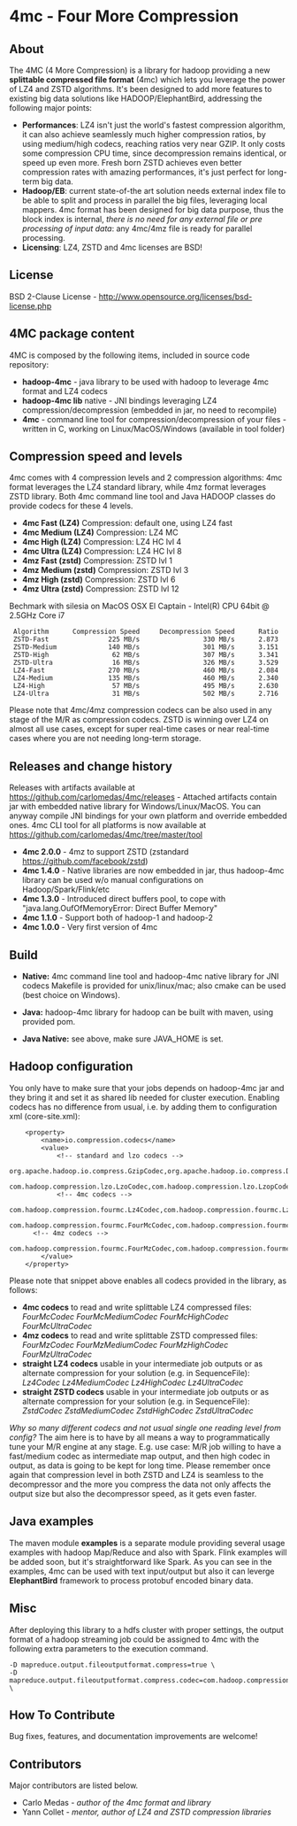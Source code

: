 # 4mc - Four More Compression

## About

The 4MC (4 More Compression) is a library for hadoop providing a new **splittable compressed file format** (4mc) which lets you leverage the power of LZ4 and ZSTD algorithms. It's been designed to add more features to existing big data solutions like HADOOP/ElephantBird, addressing the following major points:
* **Performances**: LZ4 isn't just the world's fastest compression algorithm, it can also achieve seamlessly much higher compression ratios, by using medium/high codecs, reaching ratios very near GZIP. It only costs some compression CPU time, since decompression remains identical, or speed up even more. Fresh born ZSTD achieves even
better compression rates with amazing performances, it's just perfect for long-term big data.
* **Hadoop/EB**: current state-of-the art solution needs external index file to be able to split and process in parallel the big files, leveraging local mappers. 4mc format has been designed for big data purpose, thus the block index is internal, *there is no need for any external file or pre processing of input data*: any 4mc/4mz file is ready for parallel processing.
* **Licensing**: LZ4, ZSTD and 4mc licenses are BSD!

## License

BSD 2-Clause License - http://www.opensource.org/licenses/bsd-license.php

## 4MC package content

4MC is composed by the following items, included in source code repository:
* **hadoop-4mc** - java library to be used with hadoop to leverage 4mc format and LZ4 codecs
* **hadoop-4mc lib** native - JNI bindings leveraging LZ4 compression/decompression (embedded in jar, no need to recompile)
* **4mc** - command line tool for compression/decompression of your files - written in C, working on Linux/MacOS/Windows (available in tool folder)

## Compression speed and levels

4mc comes with 4 compression levels and 2 compression algorithms: 4mc format leverages the LZ4 standard library, while 4mz format leverages ZSTD library. Both 4mc command line tool and Java HADOOP classes do provide codecs for these 4 levels.
* **4mc Fast (LZ4)** Compression: default one, using LZ4 fast
* **4mc Medium (LZ4)** Compression: LZ4 MC
* **4mc High (LZ4)** Compression: LZ4 HC lvl 4
* **4mc Ultra (LZ4)** Compression: LZ4 HC lvl 8
* **4mz Fast (zstd)** Compression: ZSTD lvl 1
* **4mz Medium (zstd)** Compression: ZSTD lvl 3
* **4mz High (zstd)** Compression: ZSTD lvl 6
* **4mz Ultra (zstd)** Compression: ZSTD lvl 12

Bechmark with silesia on MacOS OSX El Captain - Intel(R) CPU 64bit @ 2.5GHz Core i7
```
 Algorithm      Compression Speed     Decompression Speed      Ratio
 ZSTD-Fast               225 MB/s                330 MB/s      2.873
 ZSTD-Medium             140 MB/s                301 MB/s      3.151
 ZSTD-High                62 MB/s                307 MB/s      3.341
 ZSTD-Ultra               16 MB/s                326 MB/s      3.529
 LZ4-Fast                270 MB/s                460 MB/s      2.084
 LZ4-Medium              135 MB/s                460 MB/s      2.340
 LZ4-High                 57 MB/s                495 MB/s      2.630
 LZ4-Ultra                31 MB/s                502 MB/s      2.716
```
Please note that 4mc/4mz compression codecs can be also used in any stage of the M/R as compression codecs.
ZSTD is winning over LZ4 on almost all use cases, except for super real-time cases or near real-time cases where
you are not needing long-term storage.


## Releases and change history
Releases with artifacts available at https://github.com/carlomedas/4mc/releases - Attached artifacts contain jar with embedded native library for Windows/Linux/MacOS. You can anyway compile JNI bindings for your own platform and override embedded ones.
4mc CLI tool for all platforms is now available at https://github.com/carlomedas/4mc/tree/master/tool
* **4mc 2.0.0** - 4mz to support ZSTD (zstandard https://github.com/facebook/zstd)
* **4mc 1.4.0** - Native libraries are now embedded in jar, thus hadoop-4mc library can be used w/o manual configurations on Hadoop/Spark/Flink/etc
* **4mc 1.3.0** - Introduced direct buffers pool, to cope with "java.lang.OufOfMemoryError: Direct Buffer Memory"
* **4mc 1.1.0** - Support both of hadoop-1 and hadoop-2
* **4mc 1.0.0** - Very first version of 4mc

## Build

* **Native:** 4mc command line tool and hadoop-4mc native library for JNI codecs
  Makefile is provided for unix/linux/mac; also cmake can be used (best choice on Windows).

* **Java:** hadoop-4mc library for hadoop can be built with maven, using provided pom.
* **Java Native:** see above, make sure JAVA_HOME is set.

## Hadoop configuration

You only have to make sure that your jobs depends on hadoop-4mc jar and they bring it and set it as shared lib needed for cluster execution.
Enabling codecs has no difference from usual, i.e. by adding them to configuration xml (core-site.xml):
```
	<property>
        <name>io.compression.codecs</name>
        <value>
			<!-- standard and lzo codecs -->
			org.apache.hadoop.io.compress.GzipCodec,org.apache.hadoop.io.compress.DefaultCodec,org.apache.hadoop.io.compress.BZip2Codec,
			com.hadoop.compression.lzo.LzoCodec,com.hadoop.compression.lzo.LzopCodec,
			<!-- 4mc codecs -->
			com.hadoop.compression.fourmc.Lz4Codec,com.hadoop.compression.fourmc.Lz4MediumCodec,com.hadoop.compression.fourmc.Lz4HighCodec,com.hadoop.compression.fourmc.Lz4UltraCodec,
			com.hadoop.compression.fourmc.FourMcCodec,com.hadoop.compression.fourmc.FourMcMediumCodec,com.hadoop.compression.fourmc.FourMcHighCodec,com.hadoop.compression.fourmc.FourMcUltraCodec,
      <!-- 4mz codecs -->
      com.hadoop.compression.fourmc.FourMzCodec,com.hadoop.compression.fourmc.FourMzMediumCodec,com.hadoop.compression.fourmc.FourMzHighCodec,com.hadoop.compression.fourmc.FourMzUltraCodec
		</value>
    </property>
```

Please note that snippet above enables all codecs provided in the library, as follows:
* **4mc codecs** to read and write splittable LZ4 compressed files: *FourMcCodec FourMcMediumCodec FourMcHighCodec FourMcUltraCodec*
* **4mz codecs** to read and write splittable ZSTD compressed files: *FourMzCodec FourMzMediumCodec FourMzHighCodec FourMzUltraCodec*
* **straight LZ4 codecs** usable in your intermediate job outputs or as alternate compression for your solution (e.g. in SequenceFile): *Lz4Codec Lz4MediumCodec Lz4HighCodec Lz4UltraCodec*
* **straight ZSTD codecs** usable in your intermediate job outputs or as alternate compression for your solution (e.g. in SequenceFile): *ZstdCodec ZstdMediumCodec ZstdHighCodec ZstdUltraCodec*

*Why so many different codecs and not usual single one reading level from config?*
The aim here is to have by all means a way to programmatically tune your M/R engine at any stage.
E.g. use case: M/R job willing to have a fast/medium codec as intermediate map output, and then high codec in output, as data is going to be kept for long time.
Please remember once again that compression level in both ZSTD and LZ4 is seamless to the decompressor and the more you compress the data not only affects the output size but also the decompressor speed, as it gets even faster.

## Java examples

The maven module **examples** is a separate module providing several usage examples with hadoop Map/Reduce and
also with Spark. Flink examples will be added soon, but it's straightforward like Spark.
As you can see in the examples, 4mc can be used with text input/output but also it can leverge **ElephantBird**
framework to process protobuf encoded binary data.

## Misc

After deploying this library to a hdfs cluster with proper settings, the output
format of a hadoop streaming job could be assigned to 4mc with the following
extra parameters to the execution command.

```
-D mapreduce.output.fileoutputformat.compress=true \
-D mapreduce.output.fileoutputformat.compress.codec=com.hadoop.compression.fourmc.FourMcCodec \
```

## How To Contribute

Bug fixes, features, and documentation improvements are welcome!

## Contributors

Major contributors are listed below.

* Carlo Medas - *author of the 4mc format and library*
* Yann Collet - *mentor, author of LZ4 and ZSTD compression libraries*
